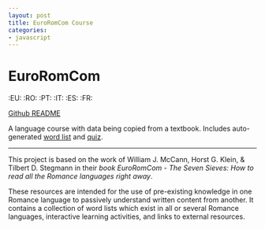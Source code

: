 ```yaml
---
layout: post
title: EuroRomCom Course
categories:
- javascript
---
```


# EuroRomCom

:EU: :RO: :PT: :IT: :ES: :FR:

[Github README](https://github.com/kirkins/EuroRomCom/blob/master/README.md)

A language course with data being copied from a textbook. Includes auto-generated [word list](https://kirkins.github.io/EuroRomCom/activities/displayTable/index.html?list=completely-pan-romance) and [quiz](https://kirkins.github.io/EuroRomCom/activities/quiz/).

---

This project is based on the work of William J. McCann, Horst G. Klein, & Tilbert D. Stegmann in their _book EuroRomCom - The Seven Sieves: How to read all the Romance languages right away_.

These resources are intended for the use of pre-existing knowledge in one Romance language to passively understand written content from another. It contains a collection of word lists which exist in all or several Romance languages, interactive learning activities, and links to external resources.
